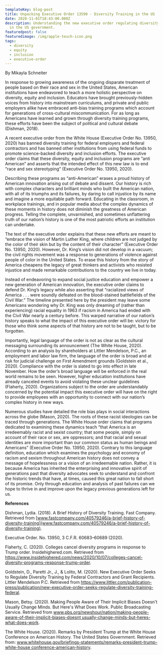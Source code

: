 ```yaml
---
templateKey: blog-post
title: Unpacking Executive Order 13590 - Diversity Training in the US
date: 2020-11-01T18:43:00.000Z
description: Understanding the new executive order regulating diversity training
  in the US government.
featuredpost: false
featuredimage: /img/apple-touch-icon.png
tags:
  - diversity
  - equity
  - inclusion
  - executive-order
---
```

By Mikayla Schneiter

In response to growing awareness of the ongoing disparate treatment of people based on their race and sex in the United States, American institutions have endeavored to teach a more holistic perspective on diversity, equity and inclusion. Educators have brought previously-hidden voices from history into mainstream curriculums, and private and public employers alike have embraced anti-bias training programs which account for generations of cross-cultural miscommunication. For as long as Americans have learned and grown through diversity training programs, these efforts have been the subject of political and cultural debate (Dishman, 2018).

A recent executive order from the White House (Executive Order No. 13950, 2020) has banned diversity training for federal employers and federal contractors and has banned other institutions from using federal funds to promote science-backed diversity and inclusion efforts. The executive order claims that these diversity, equity and inclusion programs are “anti American” and asserts that the intended effect of this new law is to end “race and sex stereotyping” (Executive Order No. 13950, 2020).

Describing these programs as “anti-American” erases a proud history of American innovation arising out of debate and dissent. Our history is rich with complex characters and brilliant minds who built the American nation, with all of its triumphs and its failures, by daring to call injustice by its name and imagine a more equitable path forward. Educating in the classroom, in workplace trainings, and in popular media about the complex dynamics of these moments in history does not diminish the greatness of American progress. Telling the complete, unvarnished, and sometimes unflattering truth of our nation’s history is one of the most patriotic efforts an institution can undertake.

The text of the executive order explains that these new efforts are meant to “embrace the vision of Martin Luther King, where children are not judged by the color of their skin but by the content of their character” (Executive Order No. 13950, 2020). However, Dr. King’s vision did not develop in a vacuum; the civil rights movement was a response to generations of violence against people of color in the United States. To erase this history from the story of America cheapens the legacy of great thinkers and activists who resisted injustice and made remarkable contributions to the country we live in today.

Instead of endeavoring to expand social justice education and empower a new generation of American innovation, the executive order claims to defend Dr. King’s legacy while also asserting that “racialized views of America . . . were soundly defeated on the blood-stained battlefields of the Civil War.” The timeline presented here by the president may leave some Americans wondering why Dr. King was only dreaming of (rather than experiencing) racial equality in 1963 if racism in America had ended with the Civil War nearly a century before. This warped narrative of our nation’s history speaks to what the impact of this executive order will be: victory for those who think some aspects of that history are not to be taught, but to be forgotten.

Importantly, legal language of the order is not as clear as the cultural messaging surrounding its announcement (The White House, 2020). According to an analysis by shareholders at Littler Mendelson, P.C., an employment and labor law firm, the language of the order is broad and at risk for judicial challenge on First Amendment grounds (Goldstein et al., 2020). Compliance with the order is slated to go into effect in late November. How the order’s broad language will be enforced in the real world remains to be seen. However, higher education institutions have already canceled events to avoid violating these unclear guidelines (Flaherty, 2020). Organizations subject to the order are understandably concerned by the potential impact this executive order will have on the right to provide employees with an opportunity to connect with our nation’s complex history in new ways.

Numerous studies have detailed the role bias plays in social interactions across the globe (Mason, 2020). The roots of these racist ideologies can be traced through generations. The White House order claims that programs dedicated to examining these dynamics teach “that America is an irredeemably racist and sexist country; that some people, simply on account of their race or sex, are oppressors; and that racial and sexual identities are more important than our common status as human beings and Americans” (Executive Order No. 13950, 2020). Contrary to this language definition, education which examines the psychology and economy of racism and sexism throughout American history does not convey a message of hopelessness or a vision of an irredeemable nation. Rather, it is because America has inherited the enterprising and innovative spirit of generations past that diversity advocates seek to understand and confront the historic trends that have, at times, caused this great nation to fall short of its promise. Only through education and analysis of past failures can we hope to thrive in and improve upon the legacy previous generations left for us.

**References**

Dishman, Lydia. (2018). A Brief History of Diversity Training. Fast Company. Retrieved from [www.fastcompany.com/40579246/a-brief-history-of-diversity-training](www.fastcompany.com/40579246/a-brief-history-of-diversity-training).

Executive Order. No. 13950, 3 C.F.R. 60683–60689 (2020).

Flaherty, C. (2020). Colleges cancel diversity programs in response to Trump order. Insidehighered.com. Retrieved from <https://www.insidehighered.com/news/2020/10/07/colleges-cancel-diversity-programs-response-trump-order>.

Goldstein, D., Paretti Jr., J., & Lolito, M. (2020). New Executive Order Seeks to Regulate Diversity Training by Federal Contractors and Grant Recipients. Littler Mendelson P.C. Retrieved from <https://www.littler.com/publication-press/publication/new-executive-order-seeks-regulate-diversity-training-federal>. 

Mason, Betsy. (2020). Making People Aware of Their Implicit Biases Doesn't Usually Change Minds. But Here's What Does Work. Public Broadcasting Service. Retrieved from [www.pbs.org/newshour/nation/making-people-aware-of-their-implicit-biases-doesnt usually-change-minds-but-heres-what-does-work](<www.pbs.org/newshour/nation/making-people-aware-of-their-implicit-biases-doesnt usually-change-minds-but-heres-what-does-work>).

The White House. (2020). Remarks by President Trump at the White House Conference on American History. The United States Government. Retrieved from: [www.whitehouse.gov/briefings-statements/remarks-president-trump-white-house conference-american-history](<www.pbs.org/newshour/nation/making-people-aware-of-their-implicit-biases-doesnt usually-change-minds-but-heres-what-does-work>).